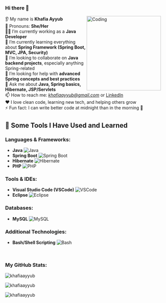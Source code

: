 
### Hi there 👋  

<img align="right" alt="Coding" width="240" src="https://media.giphy.com/media/MM9wZTpmDdrJffgyA1/giphy.gif"/>

👂 My name is **Khafia Ayyub**  
👩 Pronouns: **She/Her**  
👩‍💻 I’m currently working as a **Java Developer**  
🌱 I’m currently learning everything about **Spring Framework (Spring Boot, MVC, JPA, Security)**  
🤝 I’m looking to collaborate on **Java backend projects**, especially anything Spring-related  
🤔 I’m looking for help with **advanced Spring concepts and best practices**  
💬 Ask me about **Java, Spring basics, Hibernate, JSP/Servlets**  
📫 How to reach me: *khafiaayyub@gmail.com* or [LinkedIn](https://www.linkedin.com/in/khafia-ayyub-1205a4181/)  
❤️ I love clean code, learning new tech, and helping others grow  
⚡ Fun fact: I can write better code at midnight than in the morning 🌙



## 🚀 Some Tools I Have Used and Learned

### Languages & Frameworks:
- **Java** ![Java](https://cdn.jsdelivr.net/gh/devicons/devicon/icons/java/java-original.svg)
- **Spring Boot** ![Spring Boot](https://cdn.jsdelivr.net/gh/devicons/devicon/icons/spring/spring-original.svg)
- **Hibernate** ![Hibernate](https://cdn.jsdelivr.net/gh/devicons/devicon/icons/hibernate/hibernate-original.svg)
- **PHP** ![PHP](https://cdn.jsdelivr.net/gh/devicons/devicon/icons/php/php-original.svg)

### Tools & IDEs:
- **Visual Studio Code (VSCode)** ![VSCode](https://cdn.jsdelivr.net/gh/devicons/devicon/icons/vscode/vscode-original.svg)
- **Eclipse** ![Eclipse](https://cdn.jsdelivr.net/gh/devicons/devicon/icons/eclipse/eclipse-original.svg)

### Databases:
- **MySQL** ![MySQL](https://cdn.jsdelivr.net/gh/devicons/devicon/icons/mysql/mysql-original.svg)

### Additional Technologies:
- **Bash/Shell Scripting** ![Bash](https://cdn.jsdelivr.net/gh/devicons/devicon/icons/bash/bash-original.svg)




<br>
<h3 align="left">My GitHub Stats:</h3>
<p>
  <img align="center" src="https://github-readme-stats.vercel.app/api/top-langs?username=khafiaayyub&show_icons=true&locale=en&layout=compact&theme=dark" alt="khafiaayyub" />
</p>
<p>
  <img align="center" src="https://github-readme-stats.vercel.app/api?username=khafiaayyub&show_icons=true&locale=en&theme=dark" alt="khafiaayyub" />
</p>
<p>
  <img align="center" src="https://github-readme-streak-stats.herokuapp.com/?user=khafiaayyub&theme=dark" alt="khafiaayyub" />
</p>

